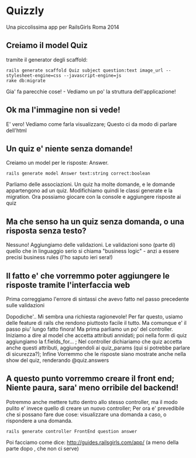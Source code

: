 # Quizzly

Una piccolissima app per RailsGirls Roma 2014

## Creiamo il model Quiz

tramite il generator degli scaffold:

```
rails generate scaffold Quiz subject question:text image_url --stylesheet-engine=css --javascript-engine=js
rake db:migrate
```

Gia' fa parecchie cose! - Vediamo un po' la struttura dell'applicazione!

## Ok ma l'immagine non si vede!

E' vero! Vediamo come farla visualizzare; Questo ci da modo di parlare
dell'html

## Un quiz e' niente senza domande!

Creiamo un model per le risposte: Answer.

```
rails generate model Answer text:string correct:boolean
```

Parliamo delle associazioni. Un quiz ha molte domande, e le domande appartengono
ad un quiz. Modifichiamo quindi le classi generate e la migration.
Ora possiamo giocare con la console e aggiungere risposte ai quiz

## Ma che senso ha un quiz senza domanda, o una risposta senza testo?

Nessuno! Aggiungiamo delle validazioni. Le validazioni sono (parte di) quello
che in linguaggio serio si chiama "business logic" - anzi a essere precisi
business rules (l'ho saputo ieri sera!)

## Il fatto e' che vorremmo poter aggiungere le risposte tramite l'interfaccia web

Prima correggiamo l'errore di sintassi che avevo fatto nel passo precedente sulle
validazioni

Dopodiche'.. Mi sembra una richiesta ragionevole!
Per far questo, usiamo delle feature di rails che rendono piuttosto facile il tutto.
Ma comunque e' il passo piu' lungo fatto finora! Ma prima parliamo un po' del controller.
Iniziamo a dire al model che accetta attributi annidati; poi nella form di quiz
aggiungiamo la f.fields_for... ; Nel controller dichiariamo che quiz accetta anche questi
attributi, aggiungendoli ai quiz_params (qui si potrebbe parlare di sicurezza?);
Infine Vorremmo che le risposte siano mostrate anche nella show del quiz, renderando @quiz.answers

## A questo punto vorremmo creare il front end; Niente paura, sara' meno orribile del backend!

Potremmo anche mettere tutto dentro allo stesso controller, ma il modo pulito
e' invece quello di creare un nuovo controller; Per ora e' prevedibile che si possano fare
due cose: visualizzare una domanda a caso, o rispondere a una domanda.

```
rails generate controller FrontEnd question answer
```

Poi facciamo come dice: http://guides.railsgirls.com/app/ (a meno della parte dopo <body>, che non ci serve)








